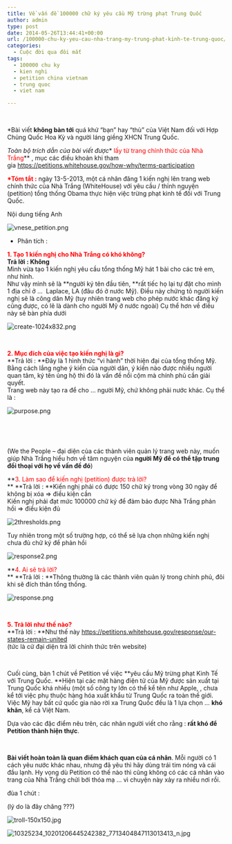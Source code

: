 ```yaml
---
title: Về vấn đề 100000 chữ ký yêu cầu Mỹ trừng phạt Trung Quốc
author: admin
type: post
date: 2014-05-26T13:44:41+00:00
url: /100000-chu-ky-yeu-cau-nha-trang-my-trung-phat-kinh-te-trung-quoc/
categories:
  - Cuộc đời qua đôi mắt
tags:
  - 100000 chu ky
  - kien nghi
  - petition china vietnam
  - trung quoc
  - viet nam

---
```

&nbsp;

*Bài viết **không bàn tới** quá khứ &#8220;bạn&#8221; hay &#8220;thù&#8221; của Việt Nam đối với Hợp Chủng Quốc Hoa Kỳ và người láng giềng XHCN Trung Quốc.

*Toàn bộ trích dẫn của bài viết được** <span style="color: #ff0000;">lấy từ trang chính thức của Nhà Trắng</span>** , mục các điều khoản khi tham gia <a href="https://petitions.whitehouse.gov/how-why/terms-participation" target="_blank">https://petitions.whitehouse.gov/how-why/terms-participation</a>

<span style="color: #ff0000;"><strong>*Tóm tắt :</strong></span> ngày 13-5-2013, một cá nhân đăng 1 kiến nghị lên trang web chính thức của Nhà Trắng (WhiteHouse) với yêu cầu / thỉnh nguyện (petition) tổng thống Obama thực hiện việc trừng phạt kinh tế đối với Trung Quốc.

Nội dung tiếng Anh


![vnese_petition.png](/wp-content/uploads/2014/05/vnese_petition.png)


* Phân tích :

<span style="color: #ff0000;"><strong>1. Tạo 1 kiến nghị cho Nhà Trắng có khó không? </strong></span>  
**Trả lời : Không**  
Mình vừa tạo 1 kiến nghị yêu cầu tổng thống Mỹ hát 1 bài cho các trẻ em, như hình.  
Như vậy mình sẽ là **người ký tên đầu tiên, **rất tiếc họ lại tự đặt cho mình 1 địa chỉ ở &#8230;  Laplace, LA (đâu đó ở nước Mỹ). Điều này chứng tỏ người kiến nghị sẽ là công dân Mỹ (tuy nhiên trang web cho phép nước khác đăng ký cũng được, có lẽ là dành cho người Mỹ ở nước ngoài) Cụ thể hơn về điều này sẽ bàn phía dưới


![create-1024x832.png](/wp-content/uploads/2014/05/create-1024x832.png)


&nbsp;

<span style="color: #ff0000;"><strong>2. Mục đích của việc tạo kiến nghị là gì?</strong></span>  
**Trả lời : **Đây là 1 hình thức &#8220;vi hành&#8221; thời hiện đại của tổng thống Mỹ. Bằng cách lắng nghe ý kiến của người dân, ý kiến nào được nhiều người quan tâm, ký tên ủng hộ thì đó là vấn đề nổi cộm mà chính phủ cần giải quyết.  
Trang web này tạo ra để cho &#8230; người Mỹ, chứ không phải nước khác. Cụ thể là :


![purpose.png](/wp-content/uploads/2014/05/purpose.png)


&nbsp;

&nbsp;

(We the People &#8211; đại diện của các thành viên quản lý trang web này, muốn giúp Nhà Trắng hiểu hơn về tâm nguyện của **người Mỹ để có thể tập trung đối thoại với họ về vấn đề đó**)

**<span style="color: #ff0000;">3. Làm sao để kiến nghị (petition) được trả lời?</span>  
** **Trả lời : **Kiến nghị phải có được 150 chữ ký trong vòng 30 ngày để không bị xóa => điều kiện cần  
Kiến nghị phải đạt mức 100000 chữ ký để đảm bảo được Nhà Trắng phản hồi => điều kiện đủ


![2thresholds.png](/wp-content/uploads/2014/05/2thresholds.png)


Tuy nhiên trong một số trường hợp, có thể sẽ lựa chọn những kiến nghị chưa đủ chữ ký để phản hồi


![response2.png](/wp-content/uploads/2014/05/response2.png)


**<span style="color: #ff0000;">4. Ai sẽ trả lời?</span>  
** **Trả lời : **Thông thường là các thành viên quản lý trong chính phủ, đôi khi sẽ đích thân tổng thống.


![response.png](/wp-content/uploads/2014/05/response.png)


&nbsp;

<span style="color: #ff0000;"><strong>5. Trả lời như thế nào?</strong></span>  
**Trả lời : **Như thế này <a href="https://petitions.whitehouse.gov/response/our-states-remain-united" target="_blank">https://petitions.whitehouse.gov/response/our-states-remain-united</a>  
(tức là cử đại diện trả lời chính thức trên website)

&nbsp;

Cuối cùng, bàn 1 chút về Petition về việc **yêu cầu Mỹ trừng phạt Kinh Tế với Trung Quốc. **Hiện tại các mặt hàng điện tử của Mỹ được sản xuất tại Trung Quốc khá nhiều (một số công ty lớn có thể kể tên như Apple, , chưa kể tới việc phụ thuộc hàng hóa xuất khẩu từ Trung Quốc ra toàn thế giới. Việc Mỹ hay bất cứ quốc gia nào rời xa Trung Quốc đều là 1 lựa chọn &#8230; **khó khăn**, kể cả Việt Nam.

Dựa vào các đặc điểm nêu trên, các nhân người viết cho rằng : **rất khó để Petition thành hiện thực**.

&nbsp;

**Bài viết hoàn toàn là quan điểm khách quan của cá nhân**. Mỗi người có 1 cách yêu nước khác nhau, nhưng đã yêu thì hãy dùng trái tim nóng và cái đầu lạnh. Hy vọng dù Petition có thế nào thì cũng không có các cá nhân vào trang của Nhà Trắng chửi bới thóa mạ &#8230; vì chuyện này xảy ra nhiều nơi rồi.

đùa 1 chút :

(lý do là đây chăng ???)


![troll-150x150.jpg](/wp-content/uploads/2014/05/troll-150x150.jpg)



![10325234_10201206445242382_7713404847113013413_n.jpg](/wp-content/uploads/2014/05/10325234_10201206445242382_7713404847113013413_n.jpg)


&nbsp;

 [1]: ../wp-content/uploads/2014/05/vnese_petition.png
 [2]: ../wp-content/uploads/2014/05/create.png
 [3]: ../wp-content/uploads/2014/05/purpose.png
 [4]: ../wp-content/uploads/2014/05/2thresholds.png
 [5]: ../wp-content/uploads/2014/05/response.png
 [6]: ../wp-content/uploads/2014/05/troll.jpg
 [7]: ../wp-content/uploads/2014/05/10325234_10201206445242382_7713404847113013413_n.jpg
